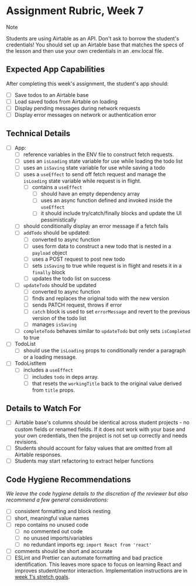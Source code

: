 # Assignment Rubric, Week 7

>[!note]
>Students are using Airtable as an API. Don't ask to borrow the student's credentials! You should set up an Airtable base that matches the specs of the lesson and then use your own credentials in an .env.local file.

## Expected App Capabilities

After completing this week's assignment, the student's app should:

- [ ] Save todos to an Airtable base
- [ ] Load saved todos from Airtable on loading
- [ ] Display pending messages during network requests
- [ ] Display error messages on network or authentication error

## Technical Details

- [ ] App:
  - [ ] reference variables in the ENV file to construct fetch requests.
  - [ ] uses an `isLoading` state variable for use while loading the todo list
  - [ ] uses an `isSaving` state variable for use while saving a todo
  - [ ] uses a `useEffect` to send off fetch request and manage the `isLoading` state variable while request is in flight.
    - [ ] contains a `useEffect`
      - [ ] should have an empty dependency array
      - [ ] uses an async function defined and invoked inside the `useEffect`
      - [ ] it should include try/catch/finally blocks and update the UI pessimistically
  - [ ] should conditionally display an error message if a fetch fails
  - [ ] `addTodo` should be updated:
    - [ ] converted to async function
    - [ ] uses form data to construct a new todo that is nested in a `payload` object
    - [ ] uses a POST request to post new todo
    - [ ] sets `isSaving` to true while request is in flight and resets it in a `finally` block
    - [ ] updates the todo list on success
  - [ ] `updateTodo` should be updated
    - [ ] converted to async function
    - [ ] finds and replaces the original todo with the new version
    - [ ] sends PATCH request, throws if error
    - [ ] `catch` block is used to set `errorMessage` and revert to the previous version of the todo list
    - [ ] manages `isSaving`
  - [ ] `completeTodo` behaves similar to `updateTodo` but only sets `isCompleted` to true
- [ ] TodoList
  - [ ] should use the `isLoading` props to conditionally render a paragraph or a loading message.
- [ ] TodoListItem
  - [ ] includes a `useEffect`
    - [ ] includes  `todo` in deps array.
    - [ ] that resets the `workingTitle` back to the original value derived from `title` props.

## Details to Watch For

- [ ] Airtable base's columns should be identical across student projects - no custom fields or renamed fields. If it does not work with your base and your own credentials, then the project is not set up correctly and needs revisions.
- [ ] Students should account for falsy values that are omitted from all Airtable responses.
- [ ] Students may start refactoring to extract helper functions

## Code Hygiene Recommendations

*We leave the code hygiene details to the discretion of the reviewer but also recommend a few general considerations:*

- [ ] consistent formatting and block nesting
- [ ] short, meaningful value names
- [ ] repo contains no unused code
  - [ ] no commented out code
  - [ ] no unused imports/variables
  - [ ] no redundant imports eg: `import React from 'react'`
- [ ] comments should be short and accurate
- [ ] ESLint and Prettier can automate formatting and bad practice identification. This leaves more space to focus on learning React and improves student/mentor interaction. Implementation instructions are in [week 1's stretch goals](https://github.com/Code-the-Dream-School/react-curriculum-v3/blob/main/learns-app-content/assignments/week-01.md#stretch-goals-instructions-optional).
